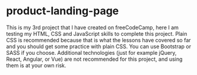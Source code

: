 # product-landing-page
This is my 3rd project that I have created on freeCodeCamp, here I am testing my HTML, CSS and JavaScript skills to complete this project. 
Plain CSS is recommended because that is what the lessons have covered so far and you should get some practice with plain CSS. 
You can use Bootstrap or SASS if you choose. Additional technologies (just for example jQuery, React, Angular, or Vue) are not recommended for this project,
and using them is at your own risk. 
